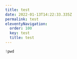 ```yaml
---
title: test
date: 2022-01-13T14:22:33.335Z
permalink: test
eleventyNavigation:
  order: 100
  key: test
  title: test
---
```

```python
!pwd
```

